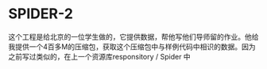 SPIDER-2
========

这个工程是给北京的一位学生做的，它提供数据，帮他写他们导师留的作业。他给我提供一个4百多M的压缩包，获取这个压缩包中与样例代码中相识的数据。因为之前写过类似的，在上一个资源库responsitory / Spider 中
